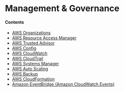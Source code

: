 # Management & Governance
#### Contents
- [AWS Organizations]()
- [AWS Resource Access Manager]()
- [AWS Trusted Advisor]()
- [AWS Config]()
- [AWS CloudWatch]()
- [AWS CloudTrail]()
- [AWS Systems Manager]()
- [AWS Auto Scaling]()
- [AWS Backup]()
- [AWS CloudFormation]()
- [Amazon EventBridge (Amazon CloudWatch Events)]()

